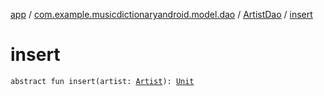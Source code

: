 [app](../../index.md) / [com.example.musicdictionaryandroid.model.dao](../index.md) / [ArtistDao](index.md) / [insert](./insert.md)

# insert

`abstract fun insert(artist: `[`Artist`](../../com.example.musicdictionaryandroid.model.entity/-artist/index.md)`): `[`Unit`](https://kotlinlang.org/api/latest/jvm/stdlib/kotlin/-unit/index.html)